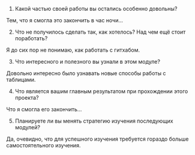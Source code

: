1. Какой частью своей работы вы остались особенно довольны?

Тем, что я смогла это закончить в час ночи...

2. Что не получилось сделать так, как хотелось? Над чем ещё стоит поработать?

Я до сих пор не понимаю, как работать с гитхабом.

3. Что интересного и полезного вы узнали в этом модуле?

Довольно интересно было узнавать новые способы работы с таблицами.

4. Что является вашим главным результатом при прохождении этого проекта?

Что я смогла его закончить...

5. Планируете ли вы менять стратегию изучения последующих модулей?

Да, очевидно, что для успешного изучения требуется гораздо больше самостоятельного изучения.
